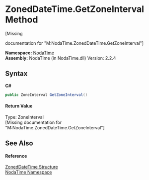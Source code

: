 # ZonedDateTime.GetZoneInterval Method 
 

\[Missing <summary> documentation for "M:NodaTime.ZonedDateTime.GetZoneInterval"\]

**Namespace:**&nbsp;<a href="N_NodaTime">NodaTime</a><br />**Assembly:**&nbsp;NodaTime (in NodaTime.dll) Version: 2.2.4

## Syntax

**C#**<br />
``` C#
public ZoneInterval GetZoneInterval()
```


#### Return Value
Type: ZoneInterval<br />\[Missing <returns> documentation for "M:NodaTime.ZonedDateTime.GetZoneInterval"\]

## See Also


#### Reference
<a href="T_NodaTime_ZonedDateTime">ZonedDateTime Structure</a><br /><a href="N_NodaTime">NodaTime Namespace</a><br />